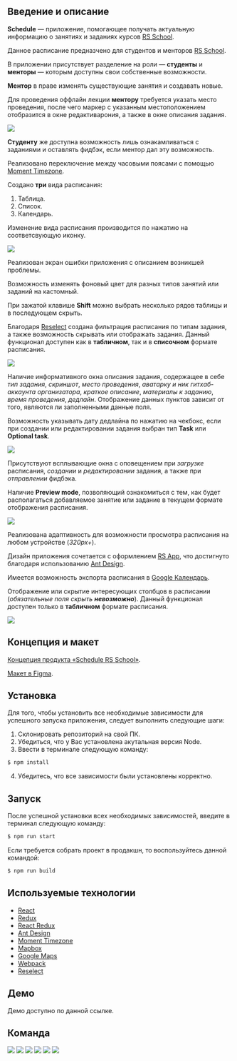 ## Введение и описание

**Schedule** — приложение, помогающее получать актуальную информацию о занятиях и заданиях курсов [RS School](https://rs.school/).

Данное расписание предназчено для студентов и менторов [RS School](https://rs.school/).

В приложении присутствует разделение на роли — **студенты** и **менторы** — которым доступны свои собственные возможности.

**Ментор** в праве изменять существующие занятия и создавать новые.

Для проведения оффлайн лекции **ментору** требуется указать место проведения, после чего маркер с указанным местоположением отобразится в окне редактиварония, а также в окне описания задания.

[![](https://i.imgur.com/jlDnufW.gif)](https://i.imgur.com/wD0DQrY.gif)

**Студенту** же доступна возможность лишь ознакамливаться с заданиями и оставлять фидбэк, если ментор дал эту возможность.

Реализовано переключение между часовыми поясами с помощью [Moment Timezone](https://github.com/moment/moment-timezone).

Создано **три** вида расписания:

1. Таблица.
2. Список.
3. Календарь.

Изменение вида расписания производится по нажатию на соответсвующую иконку.

[![](https://i.imgur.com/sD6vPbr.gif)](https://i.imgur.com/NwxfRkC.gif)

Реализован экран ошибки приложения с описанием возникшей проблемы.

Возможность изменять фоновый цвет для разных типов занятий или заданий на кастомный.

При зажатой клавише **Shift** можно выбрать несколько рядов таблицы и в последующем скрыть.

Благодаря [Reselect](https://github.com/reduxjs/reselect) создана фильтрация расписания по типам задания, а также возможность скрывать или отображать задания. Данный функционал доступен как в **табличном**, так и в **списочном** формате расписания.

[![](https://i.imgur.com/HZgwrGk.gif)](https://i.imgur.com/rqVWB4x.gif)

Наличие информативного окна описания задания, содержащее в себе *тип задания*, *скриншот*, *место проведения*, *аватарку и ник гитхаб-аккаунта организатора*, *краткое описание*, *материалы к заданию*, *время проведения*, *дедлайн*. Отображение данных пунктов зависит от того, являются ли заполненными данные поля. 

Возможность указывать дату дедлайна по нажатию на чекбокс, если при создании или редактировании задания выбран тип **Task** или **Optional task**.

[![](https://i.imgur.com/Up5Y9pt.gif)](https://i.imgur.com/pKTrvtU.gif)

Присутствуют всплывающие окна с оповещением при *загрузке* расписания, *создании* и *редактировании* задания, а также при *отправлении* фидбэка.

Наличие **Preview mode**, позволяющий ознакомиться с тем, как будет располагаться добавляемое занятие или задание в текущем формате отображения расписания.

[![](https://i.imgur.com/iygvQcb.gif)](https://i.imgur.com/ZnuqsGt.gif)

Реализована адаптивность для возможности просмотра расписания на любом устройстве (*320px+*).

Дизайн приложения сочетается с оформлением [RS App](https://app.rs.school/), что достигнуто благодаря использованию [Ant Design](https://github.com/ant-design/ant-design).

Имеется возможность экспорта расписания в [Google Календарь](https://calendar.google.com/calendar/u/0/r).

Отображение или скрытие интересующих столбцов в расписании (*обязательные поля скрыть **невозможно***). Данный функционал доступен только в **табличном** формате расписания.

[![](https://i.imgur.com/D3lyCyt.gif)](https://i.imgur.com/neKoVJI.gif)

## Концепция и макет

[Концепция продукта «Schedule RS School»](https://docs.google.com/document/d/1dcWYdnazG5uqli6HLwAvaHycIRl8_JBDtEqd0ifV4go/edit).

[Макет в Figma](https://www.figma.com/file/nJZ2fTBhgmI0fIlIKOutMI/Scheduler?node-id=0%3A1).

## Установка

Для того, чтобы установить все необходимые зависимости для успешного запуска приложения, следует выполнить следующие шаги:

1. Склонировать репозиторий на свой ПК.
2. Убедиться, что у Вас установлена акутальная версия Node.
3. Ввести в терминале следующую команду:

```sh
$ npm install
```

4. Убедитесь, что все зависимости были установлены корректно.

## Запуск

После успешной установки всех необходимых зависимостей, введите в терминал следующую команду:

```sh
$ npm run start
```

Если требуется собрать проект в продакшн, то воспользуйтесь данной командой:

```sh
$ npm run build
```

## Используемые технологии

* [React](https://github.com/facebook/react)
* [Redux](https://github.com/reduxjs/redux)
* [React Redux](https://github.com/reduxjs/react-redux)
* [Ant Design](https://github.com/ant-design/ant-design)
* [Moment Timezone](https://github.com/moment/moment-timezone)
* [Mapbox](https://github.com/mapbox/mapbox-gl-js)
* [Google Maps](https://cloud.google.com/maps-platform/)
* [Webpack](https://github.com/webpack/webpack)
* [Reselect](https://github.com/reduxjs/reselect)

## Демо

Демо доступно по данной ссылке.

## Команда

[![](https://i.imgur.com/K6tfENs.png)](https://github.com/akrayushkin)
[![](https://i.imgur.com/FVcIqTU.png)](https://github.com/ifoba)
[![](https://i.imgur.com/jCBeRvi.png)](https://github.com/MatusVit)
[![](https://i.imgur.com/gn3Y2Dc.png)](https://github.com/Yarkin13)
[![](https://i.imgur.com/fXTKYRc.png)](https://github.com/jenia-shibkova)
[![](https://i.imgur.com/OZU73g8.png)](https://github.com/ThatcheRRR)
